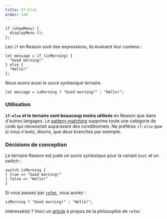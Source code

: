 ```yaml
---
title: If-Else
order: 110
---
```


```reason
if (showMenu) {
  displayMenu ();
};
```

Les `if` en Reason sont des expressions, ils évaluent leur contenu :

```reason
let message = if (isMorning) {
  "Good morning!"
} else {
  "Hello!"
};
```

Nous avons aussi le *sucre syntaxique* ternaire.

```reason
let message = isMorning ? "Good morning!" : "Hello!";
```

### Utilisation

**`if-else` et le ternaire sont beaucoup moins utilisés** en Reason que dans d'autres langages. Le [pattern-matching](/guide/language/pattern-matching) supprime toute une catégorie de code qui nécessitait auparavant des conditionnels. Ne préférez `if-else` que si vous n'avez, disons, que deux branches par exemple.


### Décisions de conception

Le ternaire Reason est juste un *sucre syntaxique* pour la variant `bool` et un switch :

```reason
switch isMorning {
| true => "Good morning!"
| false => "Hello!"
}
```

Si vous passez par [`refmt`](/guide/editor-tools/extra-goodies#refmt), vous auriez :

```reason
isMorning ? "Good morning!" : "Hello!";
```

Intéressé(e) ? Voici un [article](https://medium.com/@chenglou/cool-things-reason-formatter-does-9e1f79e25a82) à propos de la philosophie de `refmt`.

